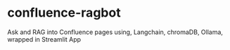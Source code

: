 # confluence-ragbot
Ask and RAG into Confluence pages using, Langchain, chromaDB, Ollama, wrapped in Streamlit App
